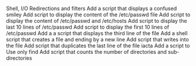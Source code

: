 Shell, I/O Redirections and filters
Add a script that displays a confused smiley
Add script to display the content of the /etc/passwd file
Add script to display the content of /etc/passwd and /etc/hosts
Add script to display the last 10 lines of /etc/passwd
Add script to display the first 10 lines of /etc/passwd
Add a a script that displays the third line of the file
Add  a shell script that creates a file and ending by a new line
Add script that writes into the file
Add script that duplicates the last line of the file iacta
Add a script to Use only find
Add script that counts the number of directories and sub-directories
